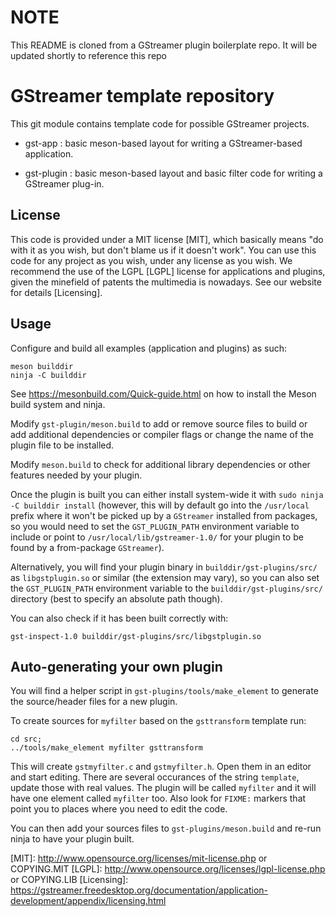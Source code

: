 # NOTE
This README is cloned from a GStreamer plugin boilerplate repo. It will be updated shortly
to reference this repo

# GStreamer template repository

This git module contains template code for possible GStreamer projects.

* gst-app :
  basic meson-based layout for writing a GStreamer-based application.

* gst-plugin :
  basic meson-based layout and basic filter code for writing a GStreamer plug-in.

## License

This code is provided under a MIT license [MIT], which basically means "do
with it as you wish, but don't blame us if it doesn't work". You can use
this code for any project as you wish, under any license as you wish. We
recommend the use of the LGPL [LGPL] license for applications and plugins,
given the minefield of patents the multimedia is nowadays. See our website
for details [Licensing].

## Usage

Configure and build all examples (application and plugins) as such:

    meson builddir
    ninja -C builddir

See <https://mesonbuild.com/Quick-guide.html> on how to install the Meson
build system and ninja.

Modify `gst-plugin/meson.build` to add or remove source files to build or
add additional dependencies or compiler flags or change the name of the
plugin file to be installed.

Modify `meson.build` to check for additional library dependencies
or other features needed by your plugin.

Once the plugin is built you can either install system-wide it with `sudo ninja
-C builddir install` (however, this will by default go into the `/usr/local`
prefix where it won't be picked up by a `GStreamer` installed from packages, so
you would need to set the `GST_PLUGIN_PATH` environment variable to include or
point to `/usr/local/lib/gstreamer-1.0/` for your plugin to be found by a
from-package `GStreamer`).

Alternatively, you will find your plugin binary in `builddir/gst-plugins/src/`
as `libgstplugin.so` or similar (the extension may vary), so you can also set
the `GST_PLUGIN_PATH` environment variable to the `builddir/gst-plugins/src/`
directory (best to specify an absolute path though).

You can also check if it has been built correctly with:

    gst-inspect-1.0 builddir/gst-plugins/src/libgstplugin.so

## Auto-generating your own plugin

You will find a helper script in `gst-plugins/tools/make_element` to generate
the source/header files for a new plugin.

To create sources for `myfilter` based on the `gsttransform` template run:

``` shell
cd src;
../tools/make_element myfilter gsttransform
```

This will create `gstmyfilter.c` and `gstmyfilter.h`. Open them in an editor and
start editing. There are several occurances of the string `template`, update
those with real values. The plugin will be called `myfilter` and it will have
one element called `myfilter` too. Also look for `FIXME:` markers that point you
to places where you need to edit the code.

You can then add your sources files to `gst-plugins/meson.build` and re-run
ninja to have your plugin built.


[MIT]: http://www.opensource.org/licenses/mit-license.php or COPYING.MIT
[LGPL]: http://www.opensource.org/licenses/lgpl-license.php or COPYING.LIB
[Licensing]: https://gstreamer.freedesktop.org/documentation/application-development/appendix/licensing.html
